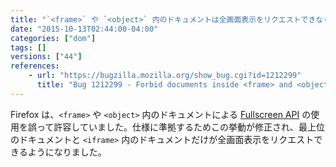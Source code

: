 ```yaml
---
title: "`<frame>` や `<object>` 内のドキュメントは全画面表示をリクエストできなくなりました"
date: "2015-10-13T02:44:00-04:00"
categories: ["dom"]
tags: []
versions: ["44"]
references:
    - url: "https://bugzilla.mozilla.org/show_bug.cgi?id=1212299"
      title: "Bug 1212299 - Forbid documents inside <frame> and <object> from requesting fullscreen"
---
```

Firefox は、`<frame>` や `<object>` 内のドキュメントによる [Fullscreen API](https://developer.mozilla.org/docs/Web/API/Fullscreen_API) の使用を誤って許容していました。仕様に準拠するためこの挙動が修正され、最上位のドキュメントと `<iframe>` 内のドキュメントだけが全画面表示をリクエストできるようになりました。
